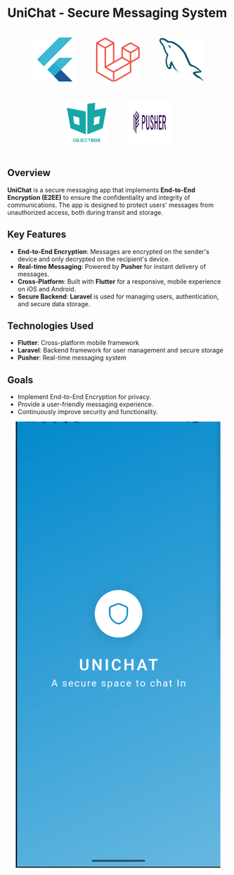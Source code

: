 # UniChat - Secure Messaging System


<div align="center">
    <img src="./images/Flutter.png" alt="Flutter" width="100" height="100" style="margin: 20px;">
    <img src="./images/Laravel.png" alt="Laravel" width="100" height="100" style="margin: 20px;">
    <img src="./images/mysql.png" alt="MySQL" width="100" height="100" style="margin: 20px;">
    <img src="./images/objectBox.png" alt="ObjectBox" width="100" height="100" style="margin: 20px;">
    <img src="./images/pusher.png" alt="Pusher" width="100" height="100" style="margin: 20px;">
</div>


## Overview

**UniChat** is a secure messaging app that implements **End-to-End Encryption (E2EE)** to ensure the confidentiality and integrity of communications. The app is designed to protect users' messages from unauthorized access, both during transit and storage.

## Key Features

- **End-to-End Encryption**: Messages are encrypted on the sender's device and only decrypted on the recipient's device.
- **Real-time Messaging**: Powered by **Pusher** for instant delivery of messages.
- **Cross-Platform**: Built with **Flutter** for a responsive, mobile experience on iOS and Android.
- **Secure Backend**: **Laravel** is used for managing users, authentication, and secure data storage.

## Technologies Used

- **Flutter**: Cross-platform mobile framework
- **Laravel**: Backend framework for user management and secure storage
- **Pusher**: Real-time messaging system

## Goals

- Implement End-to-End Encryption for privacy.
- Provide a user-friendly messaging experience.
- Continuously improve security and functionality.


<p align="center">
    <img src="./images/uni-chat-splash-screen.png" alt="UniChat Splash Screen">
</p>
